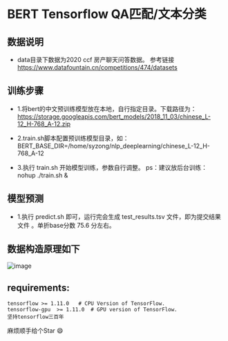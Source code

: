 #  BERT  Tensorflow   QA匹配/文本分类

## 数据说明
- data目录下数据为2020 ccf 房产聊天问答数据。
参考链接 https://www.datafountain.cn/competitions/474/datasets



## 训练步骤
- 1.将bert的中文预训练模型放在本地，自行指定目录。下载路径为：https://storage.googleapis.com/bert_models/2018_11_03/chinese_L-12_H-768_A-12.zip

- 2.train.sh脚本配置预训练模型目录，如：BERT_BASE_DIR=/home/syzong/nlp_deeplearning/chinese_L-12_H-768_A-12

- 3.执行 train.sh 开始模型训练，参数自行调整。 ps：建议放后台训练：nohup ./train.sh &

## 模型预测
- 1.执行 predict.sh 即可，运行完会生成 test_results.tsv 文件，即为提交结果文件 。单折base分数 75.6 分左右。


## 数据构造原理如下
![image](https://github.com/syzong/images/blob/master/bert_input.png)


## requirements:
```
tensorflow >= 1.11.0   # CPU Version of TensorFlow.
tensorflow-gpu  >= 1.11.0  # GPU version of TensorFlow.
坚持tensorflow三百年
```
麻烦顺手给个Star 😄
